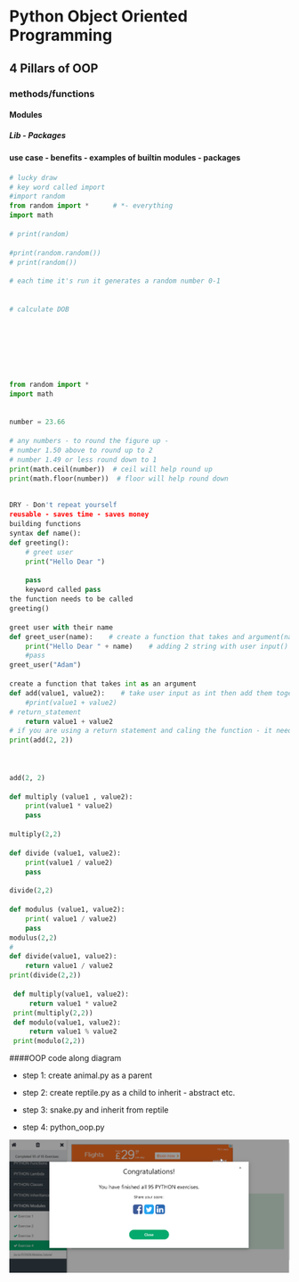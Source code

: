 # Python Object Oriented Programming
## 4 Pillars of OOP
### methods/functions
#### Modules
##### Lib - Packages

#### use case - benefits - examples of builtin modules - packages
```python
# lucky draw
# key word called import
#import random
from random import *      # *- everything
import math

# print(random)

#print(random.random())
# print(random())

# each time it's run it generates a random number 0-1


# calculate DOB







from random import *
import math


number = 23.66

# any numbers - to round the figure up -
# number 1.50 above to round up to 2
# number 1.49 or less round down to 1
print(math.ceil(number))  # ceil will help round up
print(math.floor(number))  # floor will help round down
```
```python

DRY - Don't repeat yourself
reusable - saves time - saves money
building functions
syntax def name():
def greeting():
    # greet user
    print("Hello Dear ")

    pass
    keyword called pass
the function needs to be called
greeting()

greet user with their name
def greet_user(name):    # create a function that takes and argument(name)
    print("Hello Dear " + name)    # adding 2 string with user input()
    #pass
greet_user("Adam")

create a function that takes int as an argument
def add(value1, value2):    # take user input as int then add them together display the outcome
    #print(value1 + value2)
# return_statement
    return value1 + value2
# if you are using a return statement and caling the function - it needs to be in a print statement
print(add(2, 2))



add(2, 2)

def multiply (value1 , value2):
    print(value1 * value2)
    pass

multiply(2,2)

def divide (value1, value2):
    print(value1 / value2)
    pass

divide(2,2)

def modulus (value1, value2):
    print( value1 / value2)
    pass
modulus(2,2)
#
def divide(value1, value2):
    return value1 / value2
print(divide(2,2))
 
 def multiply(value1, value2):
     return value1 * value2
 print(multiply(2,2))
 def modulo(value1, value2):
     return value1 % value2
 print(modulo(2,2))


```

####OOP code along diagram

- step 1: create animal.py as a parent
  
- step 2: create reptile.py as a child to inherit - abstract etc.
- step 3: snake.py and inherit  from reptile
- step 4: python_oop.py

![img.png](img.png)